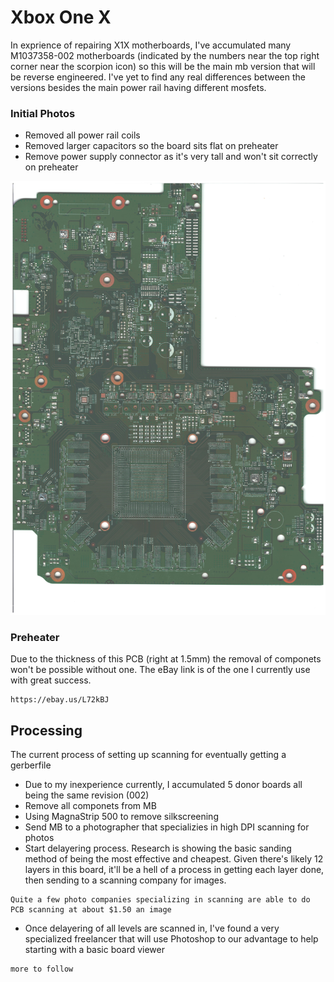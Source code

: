 # Xbox One X

In exprience of repairing X1X motherboards, I've accumulated many M1037358-002 motherboards (indicated by the numbers near the top right corner near the scorpion icon) so this will be the main mb version that will be reverse engineered. I've yet to find any real differences between the versions besides the main power rail having different mosfets.

### Initial Photos

* Removed all power rail coils
* Removed larger capacitors so the board sits flat on preheater
* Remove power supply connector as it's very tall and won't sit correctly on preheater

![](images/002-Front.jpeg)

### Preheater

Due to the thickness of this PCB (right at 1.5mm) the removal of componets won't be possible without one. The eBay link is of the one I currently use with great success.

```
https://ebay.us/L72kBJ
```

## Processing

The current process of setting up scanning for eventually getting a gerberfile

* Due to my inexperience currently, I accumulated 5 donor boards all being the same revision (002)
* Remove all componets from MB
* Using MagnaStrip 500 to remove silkscreening
* Send MB to a photographer that specializies in high DPI scanning for photos 
* Start delayering process. Research is showing the basic sanding method of being the most effective and cheapest. Given there's likely 12 layers in this board, it'll be a hell of a process in getting each layer done, then sending to a scanning company for images.
```
Quite a few photo companies specializing in scanning are able to do PCB scanning at about $1.50 an image
```
* Once delayering of all levels are scanned in, I've found a very specialized freelancer that will use Photoshop to our advantage to help starting with a basic board viewer 
```
more to follow
```